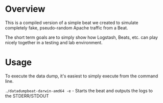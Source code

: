 # Overview
This is a compiled version of a simple beat we created to simulate completely fake, pseudo-random Apache traffic from a Beat.

The short term goals are to simply show how Logstash, Beats, etc. can play nicely together in a testing and lab environment.

# Usage
To execute the data dump, it's easiest to simply execute from the command line.

`./datadumpbeat-darwin-amd64 -e` - Starts the beat and outputs the logs to the STDERR/STDOUT